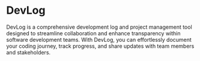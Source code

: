 # DevLog
DevLog is a comprehensive development log and project management tool designed to streamline collaboration and enhance transparency within software development teams. With DevLog, you can effortlessly document your coding journey, track progress, and share updates with team members and stakeholders. 
